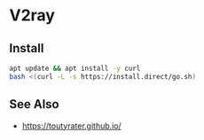 # V2ray

## Install

```bash
apt update && apt install -y curl
bash <(curl -L -s https://install.direct/go.sh)
```

## See Also

* https://toutyrater.github.io/
